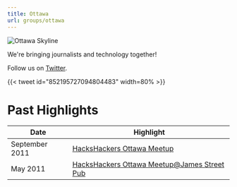 ```yaml
---
title: Ottawa
url: groups/ottawa
---
```


![Ottawa Skyline](https://upload.wikimedia.org/wikipedia/commons/f/f1/Ottawa_Skyline_June_2019.jpg)

We're bringing journalists and technology together! 

Follow us on [Twitter](https://twitter.com/HacksHackersOTT).

{{< tweet id="852195727094804483" width=80% >}}

# Past Highlights

| **Date**  | **Highlight** |  
|-----------|---------------|  
| September 2011 | [HacksHackers Ottawa Meetup](https://twitter.com/HacksHackersOTT/status/119027052404940800) |
| May 2011 | [HacksHackers Ottawa Meetup@James Street Pub](https://twitter.com/HacksHackersOTT/status/68800486324707328) |   
